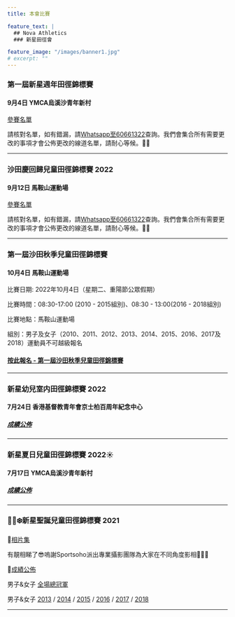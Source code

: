 ```yaml
---
title: 本會比賽

feature_text: |
  ## Nova Athletics
  ### 新星田徑會

feature_image: "/images/banner1.jpg"
# excerpt: ""
---
```

### 第一屆新星週年田徑錦標賽

#### 9月4日 YMCA烏溪沙青年新村 

[參賽名單](https://drive.google.com/file/d/1RmL4kZaX_G9x133y0hk6c2EcSF7b2fVN/view?usp=sharing)

請核對名單，如有錯漏，請[Whatsapp至60661322](https://api.whatsapp.com/send?phone=85260661322)查詢。我們會集合所有需要更改的事項才會公佈更改的線道名單，請耐心等候。🙌🏻

---------------------------------------------------------------------------------------
### 沙田慶回歸兒童田徑錦標賽 2022 

#### 9月12日 馬鞍山運動場

[參賽名單](https://drive.google.com/file/d/1Z7tHC8Y2LrfAYZ0goYWUJn4EYXj9MWRQ/view?usp=sharing)

請核對名單，如有錯漏，請[Whatsapp至60661322](https://api.whatsapp.com/send?phone=85260661322)查詢。我們會集合所有需要更改的事項才會公佈更改的線道名單，請耐心等候。🙌🏻

---------------------------------------------------------------------------------------
### 第一屆沙田秋季兒童田徑錦標賽

#### 10月4日 馬鞍山運動場

比賽日期: 2022年10月4日（星期二、重陽節公眾假期）

比賽時間：08:30-17:00 (2010 - 2015組別)、08:30 - 13:00(2016 - 2018組別)

比賽地點：馬鞍山運動場

組別：男子及女子（2010、2011、2012、2013、2014、2015、2016、2017及2018）運動員不可越級報名

#### [按此報名 - 第一屆沙田秋季兒童田徑錦標賽](https://forms.zohopublic.com/hknovasports852/form/Copyof20220107202212092022/formperma/t3A48H8pZe9PiH9Ddmx7za-odjhDzhib0EG30XaqZZo)

---------------------------------------------------------------------------------------
### 新星幼兒室内田徑錦標賽 2022

#### 7月24日 香港基督教青年會京士柏百周年紀念中心

##### [成績公佈](https://drive.google.com/drive/folders/18xZkPEr2yhbdfS-1znS34ciqQgvsavAL?usp=sharing)

---------------------------------------------------------------------------------------
### 新星夏日兒童田徑錦標賽 2022☀️ 

#### 7月17日 YMCA烏溪沙青年新村 

##### [成績公佈](https://drive.google.com/drive/folders/1QBQsVVKDakNFa5oZspTp4bCn4fPIblGG?usp=sharing)

---------------------------------------------------------------------------------------
### 🎅🏻❄️新星聖誕兒童田徑錦標賽 2021

🌟[相片集](https://www.sportsoho.com/pg/photos/matchalbum/8705355)

有靚相睇了😎嗚謝Sportsoho派出專業攝影團隊為大家在不同角度影相📸👏🏼

🌟[成績公佈](https://drive.google.com/drive/folders/1cdPK-Qlpb3MMdX5LTcDJoD3xeiREXaZj?usp=sharing)

男子&女子 [全場總冠軍](https://drive.google.com/file/d/1VJnbVtAS89gOdVjOsDhUu81I0tyqyBHj/view?usp=sharing)

男子&女子 [2013](https://drive.google.com/drive/folders/1gI9cOnKg7ERy20iUY0lwd9gnsm6Yotbs?usp=sharing) / [2014](https://drive.google.com/drive/folders/15slC5KYxs6pwO91-GZyI5hCnk7mBRyhY?usp=sharing) / [2015](https://drive.google.com/drive/folders/1HDa1_iMyMiagRgVR23SS1RqFH8dWvrbF?usp=sharing) / [2016](https://drive.google.com/drive/folders/1Bz9QXBhLHQ9CCcLaC52qov2BbMxyVODw?usp=sharing) / [2017](https://drive.google.com/drive/folders/1YP-WhwBDA8nGfCBJbCrD6RnVDpVhV896?usp=sharing) / [2018](https://drive.google.com/drive/folders/1f-RjfhBZb8EXJA4W626sR_gyHFppk7-o?usp=sharing)

---------------------------------------------------------------------------------------

